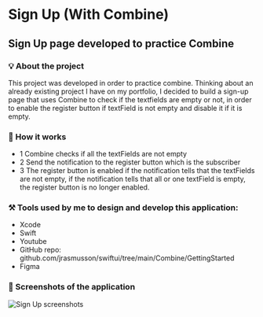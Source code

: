 # Sign Up (With Combine)

## Sign Up page developed to practice Combine

### 💡 About the project 

This project was developed in order to practice combine. Thinking about an already existing project I have on my portfolio, I decided to build a sign-up page that uses Combine to check if the textfields are empty or not, in order to enable the register button if textField is not empty and disable it if it is empty.

### 🧐 How it works

* 1 Combine checks if all the textFields are not empty
* 2 Send the notification to the register button which is the subscriber
* 3 The register button is enabled if the notification tells that the textFields are not empty, if the notification tells that all or one textField is empty, the register button is no longer enabled.

### ⚒️ Tools used by me to design and develop this application:

-  Xcode
-  Swift
-  Youtube
-  GitHub repo: github.com/jrasmusson/swiftui/tree/main/Combine/GettingStarted
-  Figma

### 📸 Screenshots of the application
 
![Sign Up screenshots](https://github.com/caiiocasttro/SignUpScreen/assets/104564732/3e2ad38b-c589-4b52-9bc3-a8bdc2b0f811)
